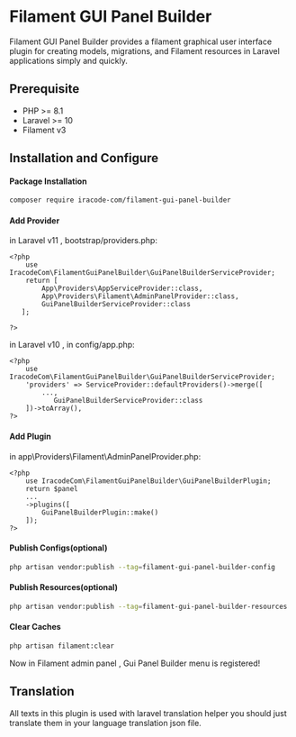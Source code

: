 # Filament GUI Panel Builder
Filament GUI Panel Builder provides a filament graphical user interface plugin for creating models, migrations, and Filament resources in Laravel applications simply and quickly.


## Prerequisite
- PHP >= 8.1
- Laravel >= 10
- Filament v3

## Installation and Configure
#### Package Installation
```bash
composer require iracode-com/filament-gui-panel-builder
```
#### Add Provider
in Laravel v11 , bootstrap/providers.php:

    <?php
        use IracodeCom\FilamentGuiPanelBuilder\GuiPanelBuilderServiceProvider;
        return [
    		App\Providers\AppServiceProvider::class,
    		App\Providers\Filament\AdminPanelProvider::class,
      		GuiPanelBuilderServiceProvider::class
	   ];

    ?>
    

in Laravel v10 , in config/app.php:

    <?php
        use IracodeCom\FilamentGuiPanelBuilder\GuiPanelBuilderServiceProvider;
        'providers' => ServiceProvider::defaultProviders()->merge([
			...,
		       GuiPanelBuilderServiceProvider::class
		])->toArray(),
    ?>
    
#### Add Plugin
in app\Providers\Filament\AdminPanelProvider.php:

    <?php
        use IracodeCom\FilamentGuiPanelBuilder\GuiPanelBuilderPlugin;
        return $panel
		...
		->plugins([
			GuiPanelBuilderPlugin::make()
		]);
    ?>
    
#### Publish Configs(optional)
```bash
php artisan vendor:publish --tag=filament-gui-panel-builder-config
```
#### Publish Resources(optional)
```bash
php artisan vendor:publish --tag=filament-gui-panel-builder-resources
```
#### Clear Caches
```bash
php artisan filament:clear
```
Now in Filament admin panel , Gui Panel Builder menu is registered!
## Translation
All texts in this plugin is used with laravel translation helper you should just translate them in your language translation json file.
